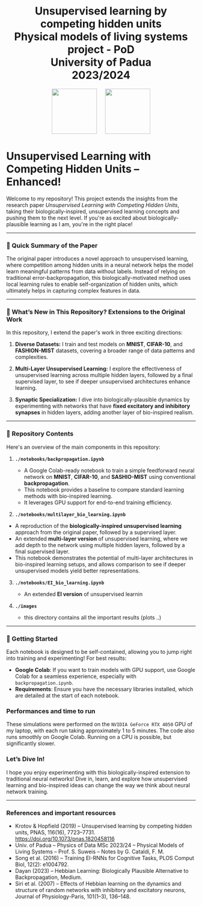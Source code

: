<h1 align="center"> Unsupervised learning by competing hidden units <br>
  Physical models of living systems project - PoD<br> University of Padua <br> 2023/2024</h1>

<p align="center">
  <img src="https://user-images.githubusercontent.com/62724611/166108149-7629a341-bbca-4a3e-8195-67f469a0cc08.png" height="120"/>
   
  <img src="https://user-images.githubusercontent.com/62724611/166108076-98afe0b7-802c-4970-a2d5-bbb997da759c.png" height="120"/>
</p>

# Unsupervised Learning with Competing Hidden Units – Enhanced!

Welcome to my repository! This project extends the insights from the research paper *Unsupervised Learning with Competing Hidden Units*, taking their biologically-inspired, unsupervised learning concepts and pushing them to the next level. If you're as excited about biologically-plausible learning as I am, you're in the right place!

---

### 🧠 Quick Summary of the Paper
The original paper introduces a novel approach to unsupervised learning, where competition among hidden units in a neural network helps the model learn meaningful patterns from data without labels. Instead of relying on traditional error-backpropagation, this biologically-motivated method uses local learning rules to enable self-organization of hidden units, which ultimately helps in capturing complex features in data.

---

### 🚀 What’s New in This Repository? Extensions to the Original Work
In this repository, I extend the paper's work in three exciting directions:

1. **Diverse Datasets:** I train and test models on **MNIST**, **CIFAR-10**, and **FASHION-MIST** datasets, covering a broader range of data patterns and complexities.
   
2. **Multi-Layer Unsupervised Learning:** I explore the effectiveness of unsupervised learning across multiple hidden layers, followed by a final supervised layer, to see if deeper unsupervised architectures enhance learning.

3. **Synaptic Specialization:** I dive into biologically-plausible dynamics by experimenting with networks that have **fixed excitatory and inhibitory synapses** in hidden layers, adding another layer of bio-inspired realism.

---

### 📂 Repository Contents

Here's an overview of the main components in this repository:

1. **`./notebooks/backpropagation.ipynb`**  
   * A Google Colab-ready notebook to train a simple feedforward neural network on **MNIST**, **CIFAR-10**, and **SASHIO-MIST** using conventional **backpropagation**.  
   * This notebook provides a baseline to compare standard learning methods with bio-inspired learning.  
   * It leverages GPU support for end-to-end training efficiency.

2. **`./notebooks/multilayer_bio_learning.ipynb`**
  * A reproduction of the **biologically-inspired unsupervised learning** approach from the original paper, followed by a supervised layer.  
   * An extended **multi-layer version** of unsupervised learning, where we add depth to the network using multiple hidden layers, followed by a final supervised layer.  
   * This notebook demonstrates the potential of multi-layer architectures in bio-inspired learning setups, and allows comparison to see if deeper unsupervised models yield better representations.

3. **`./notebooks/EI_bio_learning.ipynb`**
   * An extended **EI version** of unsupervised learnin
    
4. **`./images`**
   * this directory contains all the important results (plots ..)
---

### 🧩 Getting Started

Each notebook is designed to be self-contained, allowing you to jump right into training and experimenting! For best results:

- **Google Colab**: If you want to train models with GPU support, use Google Colab for a seamless experience, especially with `backpropagation.ipynb`.
- **Requirements**: Ensure you have the necessary libraries installed, which are detailed at the start of each notebook.


### Performances and time to run

These simulations were performed on the `NVIDIA GeForce RTX 4050` GPU of my laptop, with each run taking approximately 1 to 5 minutes. The code also runs smoothly on Google Colab. Running on a CPU is possible, but significantly slower.


### Let’s Dive In!
I hope you enjoy experimenting with this biologically-inspired extension to traditional neural networks! Dive in, learn, and explore how unsupervised learning and bio-inspired ideas can change the way we think about neural network training.

---


### References and important resources

- Krotov & Hopfield (2019) – Unsupervised learning by competing hidden units, PNAS, 116(16), 7723–7731. https://doi.org/10.1073/pnas.1820458116
- Univ. of Padua – Physics of Data MSc 2023/24 – Physical Models of Living Systems – Prof. S. Suweis – Notes by G. Cataldi, F. M.
- Song et al. (2016) – Training EI-RNNs for Cognitive Tasks, PLOS Comput Biol, 12(2): e1004792.
- Dayan (2023) – Hebbian Learning: Biologically Plausible Alternative to Backpropagation, Medium.
- Siri et al. (2007) – Effects of Hebbian learning on the dynamics and structure of random networks with inhibitory and excitatory neurons, Journal of Physiology-Paris, 101(1–3), 136–148.

